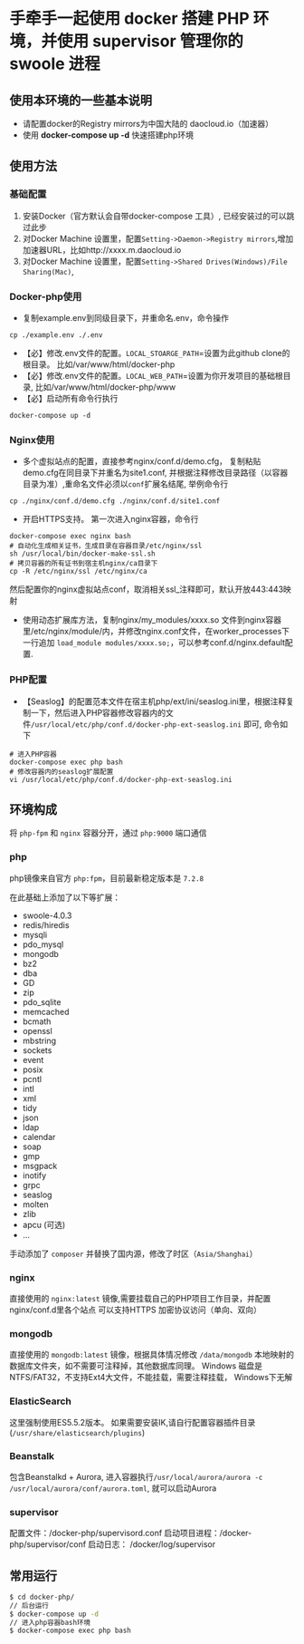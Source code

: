#  手牵手一起使用 docker 搭建 PHP 环境，并使用 supervisor 管理你的 swoole 进程

## 使用本环境的一些基本说明

- 请配置docker的Registry mirrors为中国大陆的 daocloud.io（加速器）
- 使用 **docker-compose up -d** 快速搭建php环境


## 使用方法

### 基础配置
1. 安装Docker（官方默认会自带docker-compose 工具）, 已经安装过的可以跳过此步
2. 对Docker Machine 设置里，配置`Setting->Daemon->Registry mirrors`,增加加速器URL，比如http://xxxx.m.daocloud.io
3. 对Docker Machine 设置里，配置`Setting->Shared Drives(Windows)/File Sharing(Mac)`, 


### Docker-php使用
- 复制example.env到同级目录下，并重命名.env，命令操作 
```shell
cp ./example.env ./.env
```
- 【必】修改.env文件的配置。`LOCAL_STOARGE_PATH`=设置为此github clone的根目录。 比如/var/www/html/docker-php
- 【必】修改.env文件的配置。`LOCAL_WEB_PATH`=设置为你开发项目的基础根目录, 比如/var/www/html/docker-php/www
- 【必】启动所有命令行执行
```shell
docker-compose up -d
```

### Nginx使用
- 多个虚拟站点的配置，直接参考nginx/conf.d/demo.cfg， 复制粘贴demo.cfg在同目录下并重名为site1.conf, 并根据注释修改目录路径（以容器目录为准）,重命名文件必须以`conf`扩展名结尾, 举例命令行
```shell
cp ./nginx/conf.d/demo.cfg ./nginx/conf.d/site1.conf
```
- 开启HTTPS支持。 第一次进入nginx容器，命令行
```shell
docker-compose exec nginx bash
# 自动化生成相关证书，生成目录在容器目录/etc/nginx/ssl
sh /usr/local/bin/docker-make-ssl.sh
# 拷贝容器的所有证书到宿主机nginx/ca目录下
cp -R /etc/nginx/ssl /etc/nginx/ca
```
然后配置你的nginx虚拟站点conf，取消相关ssl_注释即可，默认开放443:443映射
- 使用动态扩展库方法，复制nginx/my_modules/xxxx.so 文件到nginx容器里/etc/nginx/module/内，并修改nginx.conf文件，在worker_processes下一行追加 `load_module modules/xxxx.so;`，可以参考conf.d/nginx.default配置.

### PHP配置
- 【Seaslog】的配置范本文件在宿主机php/ext/ini/seaslog.ini里，根据注释复制一下，然后进入PHP容器修改容器内的文件`/usr/local/etc/php/conf.d/docker-php-ext-seaslog.ini` 即可, 命令如下
```shell
# 进入PHP容器
docker-compose exec php bash
# 修改容器内的seaslog扩展配置
vi /usr/local/etc/php/conf.d/docker-php-ext-seaslog.ini
```


## 环境构成

将 `php-fpm` 和 `nginx` 容器分开，通过 `php:9000` 端口通信

### php

php镜像来自官方 `php:fpm`，目前最新稳定版本是 `7.2.8`

在此基础上添加了以下等扩展：

- swoole-4.0.3
- redis/hiredis
- mysqli
- pdo_mysql
- mongodb
- bz2
- dba
- GD
- zip
- pdo_sqlite
- memcached
- bcmath
- openssl
- mbstring
- sockets
- event
- posix
- pcntl
- intl
- xml
- tidy
- json
- ldap
- calendar
- soap
- gmp
- msgpack
- inotify
- grpc
- seaslog
- molten
- zlib
- apcu (可选)
- ...


手动添加了 `composer` 并替换了国内源，修改了时区（`Asia/Shanghai`）

### nginx

直接使用的 `nginx:latest` 镜像,需要挂载自己的PHP项目工作目录，并配置nginx/conf.d里各个站点
可以支持HTTPS 加密协议访问（单向、双向）

### mongodb

直接使用的 `mongodb:latest` 镜像，根据具体情况修改 `/data/mongodb` 本地映射的数据库文件夹，如不需要可注释掉，其他数据库同理。
Windows 磁盘是NTFS/FAT32，不支持Ext4大文件，不能挂载，需要注释挂载， Windows下无解

### ElasticSearch

这里强制使用ES5.5.2版本。 如果需要安装IK,请自行配置容器插件目录(`/usr/share/elasticsearch/plugins`)

### Beanstalk
包含Beanstalkd + Aurora, 进入容器执行`/usr/local/aurora/aurora -c /usr/local/aurora/conf/aurora.toml`, 就可以启动Aurora


### supervisor
配置文件：/docker-php/supervisord.conf
启动项目进程：/docker-php/supervisor/conf
启动日志： /docker/log/supervisor


## 常用运行

```sh
$ cd docker-php/
// 后台运行
$ docker-compose up -d
// 进入php容器bash环境
$ docker-compose exec php bash
```
